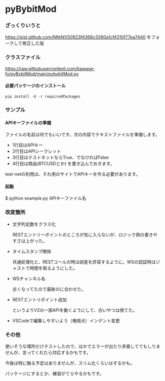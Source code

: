 # pyBybitMod

### ざっくりいうと

https://gist.github.com/MtkN1/50923f4366c3390a1cf4310f77ea7440 をフォークして修正した版

### クラスファイル

https://raw.githubusercontent.com/kawase-fx/pyBybitMod/main/pybybitMod.py

#### 必要パッケージのインストール

`pip install -U -r requiredPackages`

### サンプル

#### APIキーファイルの準備
ファイルの名前は何でもいいです。次の内容でテキストファイルを準備します。
* 1行目はAPIキー
* 2行目はAPIシークレット
* 3行目はテストネットならTrue、でなければFalse
* 4行目は商品(BTCUSDとか)
を書き込んでおきます。

test-netの利用は、それ用のサイトでAPIキーを作る必要があります。

#### 起動
$ python example.py APIキーファイル名

### 改変箇所

* 文字列定数をクラス化

  RESTエントリーポイントのところが気に入らないが、ロジック側の書きやすさは上がった。

* タイムスタンプ関係

  共通処理化と、RESTコールの時は誤差を許容するように。WSの認証時はジャストで時間を取るようにした。

* WSチャンネル名

  古くなってたので最新のに合わせた。

* RESTエントリポイント追加

  というよりV2の一部APIを動くようにして、古いやつは捨てた。

* VSCodeで編集しやすいよう（俺視点）インデント変更

### その他

使いそうな場所だけテストしたので、ほかでエラーが出たり矛盾しててもしりませんが、言ってくれたら対応するかもです。

今後は特に触る予定はありませんが、スリム化くらいはするかも。

パッケージにするとか、練習がてらやるかもです。